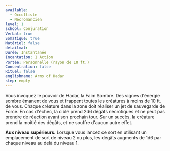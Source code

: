 ```yaml
---
available:
  - Occultiste
  - Nécromancien
level: 1
school: Conjuration
Verbal: true
Somatique: true
Matériel: false
detailmat:
Durée: Instantanée
Incantation: 1 Action
Portée: Personnelle (rayon de 10 ft.)
Concentration: false
Rituel: false
englishname: Arms of Hadar
step: empty
---
```

Vous invoquez le pouvoir de Hadar, la Faim Sombre. Des vignes d'énergie sombre émanent de vous et frappent toutes les créatures à moins de 10 ft. de vous. Chaque créature dans la zone doit réaliser un jet de sauvegarde de Force. En cas d'échec, la cible prend 2d6 dégâts nécrotiques et ne peut pas prendre de réaction avant son prochain tour. Sur un succès, la créature prend la moitié des dégâts, et ne souffre d'aucun autre effet.

**Aux niveau supérieurs.** Lorsque vous lancez ce sort en utilisant un emplacement de sort de niveau 2 ou plus, les dégâts augments de 1d6 par chaque niveau au delà du niveau 1.
